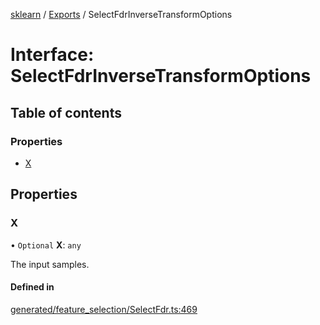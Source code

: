 [sklearn](../readme.md) / [Exports](../modules.md) / SelectFdrInverseTransformOptions

# Interface: SelectFdrInverseTransformOptions

## Table of contents

### Properties

- [X](SelectFdrInverseTransformOptions.md#x)

## Properties

### X

• `Optional` **X**: `any`

The input samples.

#### Defined in

[generated/feature_selection/SelectFdr.ts:469](https://github.com/transitive-bullshit/scikit-learn-ts/blob/367336a/packages/sklearn/src/generated/feature_selection/SelectFdr.ts#L469)
